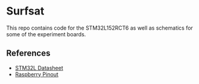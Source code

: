 # Surfsat 
This repo contains code for the STM32L152RCT6 as well as schematics for some of the experiment boards.

## References
- [STM32L Datasheet](http://www.st.com/content/ccc/resource/technical/document/datasheet/2a/6e/97/91/cd/c0/43/8b/DM00048356.pdf/files/DM00048356.pdf/jcr:content/translations/en.DM00048356.pdf)
- [Raspberry Pinout](https://pinout.xyz/)
